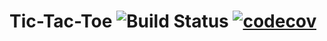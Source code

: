 # Tic-Tac-Toe ![Build Status](https://travis-ci.com/samjones1001/ttt-python.svg?branch=master)  [![codecov](https://codecov.io/gh/samjones1001/ttt-python/branch/master/graph/badge.svg)](https://codecov.io/gh/samjones1001/ttt-python)
